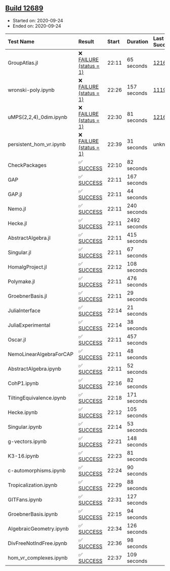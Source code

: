 ## [Build 12689](https://oscarci.mathematik.uni-kl.de/job/oscar/12689/)

* Started on: 2020-09-24
* Ended on: 2020-09-24

| Test Name    | Result | Start | Duration | Last Success | First Failure |
|:-------------|:-------|:------|:---------|:-------------|:--------------|
| GroupAtlas.jl | ❌ [FAILURE (status = 1)](https://oscarci.mathematik.uni-kl.de/job/oscar/12689/artifact/logs/build-12689/GroupAtlas.jl.log) | 22:11 | 65 seconds | [12167](https://oscarci.mathematik.uni-kl.de/job/oscar/12167/) | [12168](https://oscarci.mathematik.uni-kl.de/job/oscar/12168/) |
| wronski-poly.ipynb | ❌ [FAILURE (status = 1)](https://oscarci.mathematik.uni-kl.de/job/oscar/12689/artifact/logs/build-12689/wronski-poly.ipynb.log) | 22:26 | 157 seconds | [11192](https://oscarci.mathematik.uni-kl.de/job/oscar/11192/) | [11193](https://oscarci.mathematik.uni-kl.de/job/oscar/11193/) |
| uMPS(2,2,4)_0dim.ipynb | ❌ [FAILURE (status = 1)](https://oscarci.mathematik.uni-kl.de/job/oscar/12689/artifact/logs/build-12689/uMPS-2-2-4-_0dim.ipynb.log) | 22:30 | 81 seconds | [12167](https://oscarci.mathematik.uni-kl.de/job/oscar/12167/) | [12168](https://oscarci.mathematik.uni-kl.de/job/oscar/12168/) |
| persistent_hom_vr.ipynb | ❌ [FAILURE (status = 1)](https://oscarci.mathematik.uni-kl.de/job/oscar/12689/artifact/logs/build-12689/persistent_hom_vr.ipynb.log) | 22:39 | 31 seconds | unknown | unknown |
| CheckPackages | ✅ [SUCCESS](https://oscarci.mathematik.uni-kl.de/job/oscar/12689/artifact/logs/build-12689/CheckPackages.log) | 22:10 | 82 seconds |  |  |
| GAP | ✅ [SUCCESS](https://oscarci.mathematik.uni-kl.de/job/oscar/12689/artifact/logs/build-12689/GAP.log) | 22:11 | 167 seconds |  |  |
| GAP.jl | ✅ [SUCCESS](https://oscarci.mathematik.uni-kl.de/job/oscar/12689/artifact/logs/build-12689/GAP.jl.log) | 22:11 | 44 seconds |  |  |
| Nemo.jl | ✅ [SUCCESS](https://oscarci.mathematik.uni-kl.de/job/oscar/12689/artifact/logs/build-12689/Nemo.jl.log) | 22:11 | 240 seconds |  |  |
| Hecke.jl | ✅ [SUCCESS](https://oscarci.mathematik.uni-kl.de/job/oscar/12689/artifact/logs/build-12689/Hecke.jl.log) | 22:11 | 2492 seconds |  |  |
| AbstractAlgebra.jl | ✅ [SUCCESS](https://oscarci.mathematik.uni-kl.de/job/oscar/12689/artifact/logs/build-12689/AbstractAlgebra.jl.log) | 22:11 | 415 seconds |  |  |
| Singular.jl | ✅ [SUCCESS](https://oscarci.mathematik.uni-kl.de/job/oscar/12689/artifact/logs/build-12689/Singular.jl.log) | 22:11 | 67 seconds |  |  |
| HomalgProject.jl | ✅ [SUCCESS](https://oscarci.mathematik.uni-kl.de/job/oscar/12689/artifact/logs/build-12689/HomalgProject.jl.log) | 22:12 | 108 seconds |  |  |
| Polymake.jl | ✅ [SUCCESS](https://oscarci.mathematik.uni-kl.de/job/oscar/12689/artifact/logs/build-12689/Polymake.jl.log) | 22:11 | 476 seconds |  |  |
| GroebnerBasis.jl | ✅ [SUCCESS](https://oscarci.mathematik.uni-kl.de/job/oscar/12689/artifact/logs/build-12689/GroebnerBasis.jl.log) | 22:11 | 29 seconds |  |  |
| JuliaInterface | ✅ [SUCCESS](https://oscarci.mathematik.uni-kl.de/job/oscar/12689/artifact/logs/build-12689/JuliaInterface.log) | 22:14 | 21 seconds |  |  |
| JuliaExperimental | ✅ [SUCCESS](https://oscarci.mathematik.uni-kl.de/job/oscar/12689/artifact/logs/build-12689/JuliaExperimental.log) | 22:14 | 38 seconds |  |  |
| Oscar.jl | ✅ [SUCCESS](https://oscarci.mathematik.uni-kl.de/job/oscar/12689/artifact/logs/build-12689/Oscar.jl.log) | 22:11 | 457 seconds |  |  |
| NemoLinearAlgebraForCAP | ✅ [SUCCESS](https://oscarci.mathematik.uni-kl.de/job/oscar/12689/artifact/logs/build-12689/NemoLinearAlgebraForCAP.log) | 22:11 | 48 seconds |  |  |
| AbstractAlgebra.ipynb | ✅ [SUCCESS](https://oscarci.mathematik.uni-kl.de/job/oscar/12689/artifact/logs/build-12689/AbstractAlgebra.ipynb.log) | 22:11 | 52 seconds |  |  |
| CohP1.ipynb | ✅ [SUCCESS](https://oscarci.mathematik.uni-kl.de/job/oscar/12689/artifact/logs/build-12689/CohP1.ipynb.log) | 22:16 | 82 seconds |  |  |
| TiltingEquivalence.ipynb | ✅ [SUCCESS](https://oscarci.mathematik.uni-kl.de/job/oscar/12689/artifact/logs/build-12689/TiltingEquivalence.ipynb.log) | 22:18 | 171 seconds |  |  |
| Hecke.ipynb | ✅ [SUCCESS](https://oscarci.mathematik.uni-kl.de/job/oscar/12689/artifact/logs/build-12689/Hecke.ipynb.log) | 22:12 | 105 seconds |  |  |
| Singular.ipynb | ✅ [SUCCESS](https://oscarci.mathematik.uni-kl.de/job/oscar/12689/artifact/logs/build-12689/Singular.ipynb.log) | 22:14 | 53 seconds |  |  |
| g-vectors.ipynb | ✅ [SUCCESS](https://oscarci.mathematik.uni-kl.de/job/oscar/12689/artifact/logs/build-12689/g-vectors.ipynb.log) | 22:21 | 148 seconds |  |  |
| K3-16.ipynb | ✅ [SUCCESS](https://oscarci.mathematik.uni-kl.de/job/oscar/12689/artifact/logs/build-12689/K3-16.ipynb.log) | 22:23 | 81 seconds |  |  |
| c-automorphisms.ipynb | ✅ [SUCCESS](https://oscarci.mathematik.uni-kl.de/job/oscar/12689/artifact/logs/build-12689/c-automorphisms.ipynb.log) | 22:24 | 90 seconds |  |  |
| Tropicalization.ipynb | ✅ [SUCCESS](https://oscarci.mathematik.uni-kl.de/job/oscar/12689/artifact/logs/build-12689/Tropicalization.ipynb.log) | 22:29 | 88 seconds |  |  |
| GITFans.ipynb | ✅ [SUCCESS](https://oscarci.mathematik.uni-kl.de/job/oscar/12689/artifact/logs/build-12689/GITFans.ipynb.log) | 22:31 | 127 seconds |  |  |
| GroebnerBasis.ipynb | ✅ [SUCCESS](https://oscarci.mathematik.uni-kl.de/job/oscar/12689/artifact/logs/build-12689/GroebnerBasis.ipynb.log) | 22:15 | 94 seconds |  |  |
| AlgebraicGeometry.ipynb | ✅ [SUCCESS](https://oscarci.mathematik.uni-kl.de/job/oscar/12689/artifact/logs/build-12689/AlgebraicGeometry.ipynb.log) | 22:34 | 126 seconds |  |  |
| DivFreeNotIndFree.ipynb | ✅ [SUCCESS](https://oscarci.mathematik.uni-kl.de/job/oscar/12689/artifact/logs/build-12689/DivFreeNotIndFree.ipynb.log) | 22:36 | 98 seconds |  |  |
| hom_vr_complexes.ipynb | ✅ [SUCCESS](https://oscarci.mathematik.uni-kl.de/job/oscar/12689/artifact/logs/build-12689/hom_vr_complexes.ipynb.log) | 22:37 | 109 seconds |  |  |
